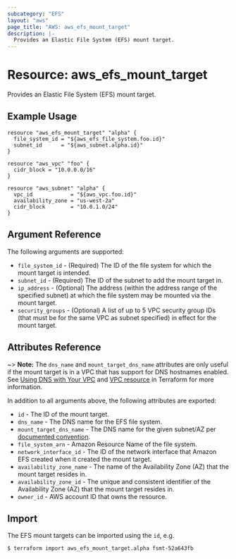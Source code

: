 ```yaml
---
subcategory: "EFS"
layout: "aws"
page_title: "AWS: aws_efs_mount_target"
description: |-
  Provides an Elastic File System (EFS) mount target.
---
```


# Resource: aws_efs_mount_target

Provides an Elastic File System (EFS) mount target.

## Example Usage

```hcl
resource "aws_efs_mount_target" "alpha" {
  file_system_id = "${aws_efs_file_system.foo.id}"
  subnet_id      = "${aws_subnet.alpha.id}"
}

resource "aws_vpc" "foo" {
  cidr_block = "10.0.0.0/16"
}

resource "aws_subnet" "alpha" {
  vpc_id            = "${aws_vpc.foo.id}"
  availability_zone = "us-west-2a"
  cidr_block        = "10.0.1.0/24"
}
```

## Argument Reference

The following arguments are supported:

* `file_system_id` - (Required) The ID of the file system for which the mount target is intended.
* `subnet_id` - (Required) The ID of the subnet to add the mount target in.
* `ip_address` - (Optional) The address (within the address range of the specified subnet) at
which the file system may be mounted via the mount target.
* `security_groups` - (Optional) A list of up to 5 VPC security group IDs (that must
be for the same VPC as subnet specified) in effect for the mount target.

## Attributes Reference

~> **Note:** The `dns_name` and `mount_target_dns_name` attributes are only useful if the mount target is in a VPC that has
support for DNS hostnames enabled. See [Using DNS with Your VPC](http://docs.aws.amazon.com/AmazonVPC/latest/UserGuide/vpc-dns.html)
and [VPC resource](https://www.terraform.io/docs/providers/aws/r/vpc.html#enable_dns_hostnames) in Terraform for more information.

In addition to all arguments above, the following attributes are exported:

* `id` - The ID of the mount target.
* `dns_name` - The DNS name for the EFS file system.
* `mount_target_dns_name` - The DNS name for the given subnet/AZ per [documented convention](http://docs.aws.amazon.com/efs/latest/ug/mounting-fs-mount-cmd-dns-name.html).
* `file_system_arn` - Amazon Resource Name of the file system.
* `network_interface_id` - The ID of the network interface that Amazon EFS created when it created the mount target.
* `availability_zone_name` - The name of the Availability Zone (AZ) that the mount target resides in.
* `availability_zone_id` - The unique and consistent identifier of the Availability Zone (AZ) that the mount target resides in.
* `owner_id` - AWS account ID that owns the resource.

## Import

The EFS mount targets can be imported using the `id`, e.g.

```
$ terraform import aws_efs_mount_target.alpha fsmt-52a643fb
```
